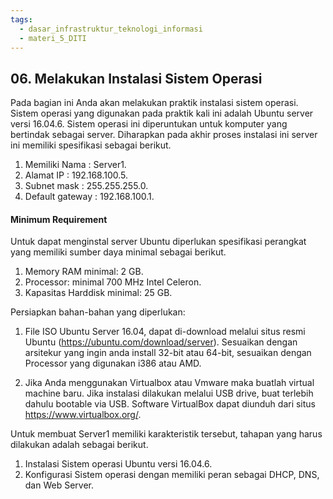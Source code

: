 ```yaml
---
tags:
  - dasar_infrastruktur_teknologi_informasi
  - materi_5_DITI
---
```

## 06. Melakukan Instalasi Sistem Operasi

Pada bagian ini Anda akan melakukan praktik instalasi sistem operasi. Sistem operasi yang digunakan pada praktik kali ini adalah Ubuntu server versi 16.04.6. Sistem operasi ini diperuntukan untuk komputer yang bertindak sebagai server. Diharapkan pada akhir proses instalasi ini server ini memiliki spesifikasi sebagai berikut.

1. ﻿﻿﻿Memiliki Nama : Server1.
2. ﻿﻿﻿Alamat IP : 192.168.100.5.
3. ﻿﻿﻿Subnet mask : 255.255.255.0.
4. ﻿﻿﻿Default gateway : 192.168.100.1.


#### Minimum Requirement

Untuk dapat menginstal server Ubuntu diperlukan spesifikasi perangkat yang memiliki sumber daya minimal sebagai berikut.

1. ﻿﻿﻿Memory RAM minimal: 2 GB.
2. ﻿﻿﻿Processor: minimal 700 MHz Intel Celeron.
3. ﻿﻿﻿Kapasitas Harddisk minimal: 25 GB.

Persiapkan bahan-bahan yang diperlukan:

1. File ISO Ubuntu Server 16.04, dapat di-download melalui situs resmi Ubuntu (https://ubuntu.com/download/server). Sesuaikan dengan arsitekur yang ingin anda install 32-bit atau 64-bit, sesuaikan dengan Processor yang digunakan i386 atau AMD.

2. Jika Anda menggunakan Virtualbox atau Vmware maka buatlah virtual machine baru. Jika instalasi dilakukan melalui USB drive, buat terlebih dahulu bootable via USB. Software VirtualBox dapat diunduh dari situs https://www.virtualbox.org/.


Untuk membuat Server1 memiliki karakteristik tersebut, tahapan yang harus dilakukan adalah sebagai berikut.

1. ﻿﻿﻿Instalasi Sistem operasi Ubuntu versi 16.04.6.
2. ﻿﻿﻿Konfigurasi Sistem operasi dengan memiliki peran sebagai DHCP, DNS, dan Web Server.